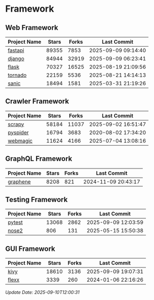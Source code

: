 # Framework

## Web Framework
| Project Name | Stars | Forks | Last Commit |
| ------------ | ----- | ----- | ----------- |
| [fastapi](https://github.com/fastapi/fastapi) | 89355 | 7853 | 2025-09-09 09:14:40 |
| [django](https://github.com/django/django) | 84944 | 32919 | 2025-09-09 06:23:41 |
| [flask](https://github.com/pallets/flask) | 70327 | 16525 | 2025-08-19 21:09:56 |
| [tornado](https://github.com/tornadoweb/tornado) | 22159 | 5536 | 2025-08-21 14:14:13 |
| [sanic](https://github.com/sanic-org/sanic) | 18494 | 1581 | 2025-03-31 21:19:26 |

## Crawler Framework
| Project Name | Stars | Forks | Last Commit |
| ------------ | ----- | ----- | ----------- |
| [scrapy](https://github.com/scrapy/scrapy) | 58184 | 11037 | 2025-09-02 16:51:47 |
| [pyspider](https://github.com/binux/pyspider) | 16794 | 3683 | 2020-08-02 17:34:20 |
| [webmagic](https://github.com/code4craft/webmagic) | 11624 | 4166 | 2025-07-04 13:08:16 |

## GraphQL Framework
| Project Name | Stars | Forks | Last Commit |
| ------------ | ----- | ----- | ----------- |
| [graphene](https://github.com/graphql-python/graphene) | 8208 | 821 | 2024-11-09 20:43:17 |

## Testing Framework
| Project Name | Stars | Forks | Last Commit |
| ------------ | ----- | ----- | ----------- |
| [pytest](https://github.com/pytest-dev/pytest) | 13068 | 2862 | 2025-09-09 12:03:59 |
| [nose2](https://github.com/nose-devs/nose2) | 806 | 131 | 2025-05-15 15:50:38 |

## GUI Framework
| Project Name | Stars | Forks | Last Commit |
| ------------ | ----- | ----- | ----------- |
| [kivy](https://github.com/kivy/kivy) | 18610 | 3136 | 2025-09-09 19:07:31 |
| [flexx](https://github.com/flexxui/flexx) | 3339 | 260 | 2024-01-06 22:16:26 |

*Update Date: 2025-09-10T12:00:31*